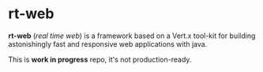 # rt-web

**rt-web** (*real time web*) is a framework based on a Vert.x tool-kit for building astonishingly fast and responsive web applications with java.

This is **work in progress** repo, it's not production-ready.
